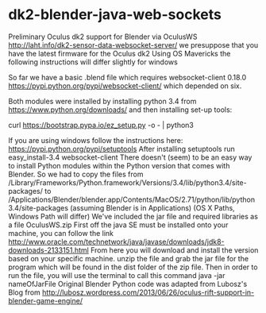 dk2-blender-java-web-sockets
============================

Preliminary Oculus dk2 support for Blender via OculusWS http://laht.info/dk2-sensor-data-websocket-server/
we presuppose that you have the latest firmware for the Oculus dk2
Using OS Mavericks the following instructions will differ slightly for windows

So far we have a basic .blend file which requires websocket-client 0.18.0 https://pypi.python.org/pypi/websocket-client/
which depended on six.

Both modules were installed by installing python 3.4 from https://www.python.org/downloads/ and then installing set-up tools: 

curl https://bootstrap.pypa.io/ez_setup.py -o - | python3

If you are using windows follow the instructions here:
https://pypi.python.org/pypi/setuptools
After installing setuptools run
easy_install-3.4 websocket-client 
There doesn't (seem) to be an easy way to install Python modules within the Python version that comes with Blender. So we had to copy the files from 
/Library/Frameworks/Python.framework/Versions/3.4/lib/python3.4/site-packages/ 
to 
/Applications/Blender/blender.app/Contents/MacOS/2.71/python/lib/python3.4/site-packages (assuming Blender is in Applications)
(OS X Paths, Windows Path will differ)
We've included the jar file and required libraries as a file OculusWS.zip
First off the java SE must be installed onto your machine, you can follow the link http://www.oracle.com/technetwork/java/javase/downloads/jdk8-downloads-2133151.html
From here you will download and install the version based on your specific machine.
unzip the file and grab the jar file for the program which will be found in the dist folder of the zip file.
Then in order to run the file, you will use the terminal to call this command java -jar nameOfJarFile
Original Blender Python code was adapted from Lubosz's Blog from http://lubosz.wordpress.com/2013/06/26/oculus-rift-support-in-blender-game-engine/ 

